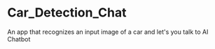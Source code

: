# Car_Detection_Chat
 An app that recognizes an input image of a car and let's you talk to AI Chatbot
